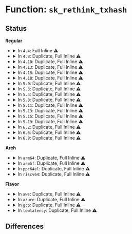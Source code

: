 # Function: <code>sk_rethink_txhash</code>

## Status
<b>Regular</b>
<ul>
<li>
<details>
<summary>In <code>4.4</code>: Full Inline ⚠️</summary>

**Collision:** Unique Static

**Inline:** Full

**Transformation:** False

**Instances:**

```
In net/ipv4/tcp_timer.c (ffffffff8177a08f)
Location: include/net/sock.h:1703
Inline: True
```
</details>
</li>
<li>
<details>
<summary>In <code>4.8</code>: Duplicate, Full Inline ⚠️</summary>

**Collision:** Static Duplication

**Inline:** Full

**Transformation:** False

**Instances:**

```
In net/core/sock.c (ffffffff8176b3da)
Location: include/net/sock.h:1664
Inline: True
Inline callers:
  - net/core/sock.c:sock_setsockopt
```
```
In net/ipv4/tcp_timer.c (ffffffff817e72a6)
Location: include/net/sock.h:1664
Inline: True
Inline callers:
  - net/ipv4/tcp_timer.c:tcp_retransmit_timer
  - net/ipv4/tcp_timer.c:tcp_retransmit_timer
```
</details>
</li>
<li>
<details>
<summary>In <code>4.10</code>: Duplicate, Full Inline ⚠️</summary>

**Collision:** Static Duplication

**Inline:** Full

**Transformation:** False

**Instances:**

```
In net/core/sock.c (ffffffff817984ad)
Location: include/net/sock.h:1726
Inline: True
Inline callers:
  - net/core/sock.c:sock_setsockopt
```
```
In net/ipv4/tcp_timer.c (ffffffff81817b54)
Location: include/net/sock.h:1726
Inline: True
Inline callers:
  - net/ipv4/tcp_timer.c:tcp_retransmit_timer
  - net/ipv4/tcp_timer.c:tcp_retransmit_timer
  - net/ipv4/tcp_timer.c:tcp_retransmit_timer
  - net/ipv4/tcp_timer.c:tcp_retransmit_timer
```
</details>
</li>
<li>
<details>
<summary>In <code>4.13</code>: Duplicate, Full Inline ⚠️</summary>

**Collision:** Static Duplication

**Inline:** Full

**Transformation:** False

**Instances:**

```
In net/core/sock.c (ffffffff817b6049)
Location: include/net/sock.h:1731
Inline: True
Inline callers:
  - net/core/sock.c:sock_setsockopt
```
```
In net/ipv4/tcp_timer.c (ffffffff81837f99)
Location: include/net/sock.h:1731
Inline: True
Inline callers:
  - net/ipv4/tcp_timer.c:tcp_retransmit_timer
  - net/ipv4/tcp_timer.c:tcp_retransmit_timer
  - net/ipv4/tcp_timer.c:tcp_retransmit_timer
  - net/ipv4/tcp_timer.c:tcp_retransmit_timer
```
</details>
</li>
<li>
<details>
<summary>In <code>4.15</code>: Duplicate, Full Inline ⚠️</summary>

**Collision:** Static Duplication

**Inline:** Full

**Transformation:** False

**Instances:**

```
In net/core/sock.c (ffffffff8182e0a6)
Location: include/net/sock.h:1745
Inline: True
Inline callers:
  - net/core/sock.c:sock_setsockopt
```
```
In net/ipv4/tcp_timer.c (ffffffff818b76d1)
Location: include/net/sock.h:1745
Inline: True
Inline callers:
  - net/ipv4/tcp_timer.c:tcp_retransmit_timer
  - net/ipv4/tcp_timer.c:tcp_retransmit_timer
  - net/ipv4/tcp_timer.c:tcp_retransmit_timer
  - net/ipv4/tcp_timer.c:tcp_retransmit_timer
```
</details>
</li>
<li>
<details>
<summary>In <code>4.18</code>: Duplicate, Full Inline ⚠️</summary>

**Collision:** Static Duplication

**Inline:** Full

**Transformation:** False

**Instances:**

```
In net/core/sock.c (ffffffff8187897d)
Location: include/net/sock.h:1756
Inline: True
Inline callers:
  - net/core/sock.c:sock_setsockopt
```
```
In net/ipv4/tcp_timer.c (ffffffff8190cfb9)
Location: include/net/sock.h:1756
Inline: True
Inline callers:
  - net/ipv4/tcp_timer.c:tcp_retransmit_timer
  - net/ipv4/tcp_timer.c:tcp_retransmit_timer
  - net/ipv4/tcp_timer.c:tcp_retransmit_timer
  - net/ipv4/tcp_timer.c:tcp_retransmit_timer
```
</details>
</li>
<li>
<details>
<summary>In <code>5.0</code>: Duplicate, Full Inline ⚠️</summary>

**Collision:** Static Duplication

**Inline:** Full

**Transformation:** False

**Instances:**

```
In net/core/sock.c (ffffffff8189941a)
Location: include/net/sock.h:1841
Inline: True
Inline callers:
  - net/core/sock.c:sock_setsockopt
```
```
In net/ipv4/tcp_input.c (ffffffff819326da)
Location: include/net/sock.h:1841
Inline: True
Inline callers:
  - net/ipv4/tcp_input.c:tcp_data_queue
  - net/ipv4/tcp_input.c:tcp_data_queue
  - net/ipv4/tcp_input.c:tcp_send_dupack
  - net/ipv4/tcp_input.c:tcp_send_dupack
```
```
In net/ipv4/tcp_timer.c (ffffffff8193b2df)
Location: include/net/sock.h:1841
Inline: True
Inline callers:
  - net/ipv4/tcp_timer.c:tcp_retransmit_timer
  - net/ipv4/tcp_timer.c:tcp_retransmit_timer
  - net/ipv4/tcp_timer.c:tcp_retransmit_timer
  - net/ipv4/tcp_timer.c:tcp_retransmit_timer
  - net/ipv4/tcp_timer.c:tcp_retransmit_timer
  - net/ipv4/tcp_timer.c:tcp_retransmit_timer
  - net/ipv4/tcp_timer.c:tcp_retransmit_timer
  - net/ipv4/tcp_timer.c:tcp_retransmit_timer
```
</details>
</li>
<li>
<details>
<summary>In <code>5.3</code>: Duplicate, Full Inline ⚠️</summary>

**Collision:** Static Duplication

**Inline:** Full

**Transformation:** False

**Instances:**

```
In net/core/sock.c (ffffffff818e371a)
Location: include/net/sock.h:1853
Inline: True
Inline callers:
  - net/core/sock.c:sock_setsockopt
```
```
In net/ipv4/tcp_input.c (ffffffff819965fb)
Location: include/net/sock.h:1853
Inline: True
Inline callers:
  - net/ipv4/tcp_input.c:tcp_data_queue
  - net/ipv4/tcp_input.c:tcp_data_queue
  - net/ipv4/tcp_input.c:tcp_send_dupack
  - net/ipv4/tcp_input.c:tcp_send_dupack
```
```
In net/ipv4/tcp_timer.c (ffffffff8199f6b3)
Location: include/net/sock.h:1853
Inline: True
Inline callers:
  - net/ipv4/tcp_timer.c:tcp_retransmit_timer
  - net/ipv4/tcp_timer.c:tcp_retransmit_timer
  - net/ipv4/tcp_timer.c:tcp_retransmit_timer
  - net/ipv4/tcp_timer.c:tcp_retransmit_timer
  - net/ipv4/tcp_timer.c:tcp_retransmit_timer
  - net/ipv4/tcp_timer.c:tcp_retransmit_timer
  - net/ipv4/tcp_timer.c:tcp_retransmit_timer
  - net/ipv4/tcp_timer.c:tcp_retransmit_timer
```
</details>
</li>
<li>
<details>
<summary>In <code>5.4</code>: Duplicate, Full Inline ⚠️</summary>

**Collision:** Static Duplication

**Inline:** Full

**Transformation:** False

**Instances:**

```
In net/core/sock.c (ffffffff819158fa)
Location: include/net/sock.h:1863
Inline: True
Inline callers:
  - net/core/sock.c:sock_setsockopt
```
```
In net/ipv4/tcp_input.c (ffffffff819cd171)
Location: include/net/sock.h:1863
Inline: True
Inline callers:
  - net/ipv4/tcp_input.c:tcp_data_queue
  - net/ipv4/tcp_input.c:tcp_data_queue
  - net/ipv4/tcp_input.c:tcp_send_dupack
  - net/ipv4/tcp_input.c:tcp_send_dupack
```
```
In net/ipv4/tcp_timer.c (ffffffff819d6262)
Location: include/net/sock.h:1863
Inline: True
Inline callers:
  - net/ipv4/tcp_timer.c:tcp_retransmit_timer
  - net/ipv4/tcp_timer.c:tcp_retransmit_timer
  - net/ipv4/tcp_timer.c:tcp_retransmit_timer
  - net/ipv4/tcp_timer.c:tcp_retransmit_timer
  - net/ipv4/tcp_timer.c:tcp_retransmit_timer
  - net/ipv4/tcp_timer.c:tcp_retransmit_timer
  - net/ipv4/tcp_timer.c:tcp_retransmit_timer
  - net/ipv4/tcp_timer.c:tcp_retransmit_timer
```
</details>
</li>
<li>
<details>
<summary>In <code>5.8</code>: Duplicate, Full Inline ⚠️</summary>

**Collision:** Static Duplication

**Inline:** Full

**Transformation:** False

**Instances:**

```
In net/core/sock.c (ffffffff819e8a8a)
Location: include/net/sock.h:1912
Inline: True
Inline callers:
  - net/core/sock.c:sock_setsockopt
```
```
In net/ipv4/tcp_input.c (ffffffff81ab9348)
Location: include/net/sock.h:1912
Inline: True
Inline callers:
  - net/ipv4/tcp_input.c:tcp_data_queue
  - net/ipv4/tcp_input.c:tcp_send_dupack
```
```
In net/ipv4/tcp_timer.c (ffffffff81ac26d5)
Location: include/net/sock.h:1912
Inline: True
Inline callers:
  - net/ipv4/tcp_timer.c:tcp_write_timeout
  - net/ipv4/tcp_timer.c:tcp_write_timeout
  - net/ipv4/tcp_timer.c:tcp_write_timeout
  - net/ipv4/tcp_timer.c:tcp_write_timeout
  - net/ipv4/tcp_timer.c:tcp_write_timeout
  - net/ipv4/tcp_timer.c:tcp_write_timeout
  - net/ipv4/tcp_timer.c:tcp_write_timeout
  - net/ipv4/tcp_timer.c:tcp_write_timeout
```
</details>
</li>
<li>
<details>
<summary>In <code>5.11</code>: Duplicate, Full Inline ⚠️</summary>

**Collision:** Static Duplication

**Inline:** Full

**Transformation:** False

**Instances:**

```
In net/core/sock.c (ffffffff819e8bca)
Location: include/net/sock.h:1924
Inline: True
Inline callers:
  - net/core/sock.c:sock_setsockopt
```
```
In net/ipv4/tcp_input.c (ffffffff81ac474e)
Location: include/net/sock.h:1924
Inline: True
Inline callers:
  - net/ipv4/tcp_input.c:tcp_data_queue
  - net/ipv4/tcp_input.c:tcp_data_queue
  - net/ipv4/tcp_input.c:tcp_send_dupack
  - net/ipv4/tcp_input.c:tcp_send_dupack
```
```
In net/ipv4/tcp_timer.c (ffffffff81acdf84)
Location: include/net/sock.h:1924
Inline: True
Inline callers:
  - net/ipv4/tcp_timer.c:tcp_write_timeout
```
</details>
</li>
<li>
<details>
<summary>In <code>5.13</code>: Duplicate, Full Inline ⚠️</summary>

**Collision:** Static Duplication

**Inline:** Full

**Transformation:** False

**Instances:**

```
In net/core/sock.c (ffffffff819ced00)
Location: include/net/sock.h:1941
Inline: True
Inline callers:
  - net/core/sock.c:sock_setsockopt
```
```
In net/ipv4/tcp_input.c (ffffffff81aaf836)
Location: include/net/sock.h:1941
Inline: True
Inline callers:
  - net/ipv4/tcp_input.c:tcp_data_queue
  - net/ipv4/tcp_input.c:tcp_data_queue
  - net/ipv4/tcp_input.c:tcp_send_dupack
  - net/ipv4/tcp_input.c:tcp_send_dupack
```
```
In net/ipv4/tcp_timer.c (ffffffff81ab9115)
Location: include/net/sock.h:1941
Inline: True
Inline callers:
  - net/ipv4/tcp_timer.c:tcp_write_timeout
```
</details>
</li>
<li>
<details>
<summary>In <code>5.15</code>: Duplicate, Full Inline ⚠️</summary>

**Collision:** Static Duplication

**Inline:** Full

**Transformation:** False

**Instances:**

```
In net/core/sock.c (ffffffff81a7e41c)
Location: include/net/sock.h:1981
Inline: True
Inline callers:
  - net/core/sock.c:sock_setsockopt
```
```
In net/ipv4/tcp_input.c (ffffffff81b6c568)
Location: include/net/sock.h:1981
Inline: True
Inline callers:
  - net/ipv4/tcp_input.c:tcp_data_queue
  - net/ipv4/tcp_input.c:tcp_data_queue
  - net/ipv4/tcp_input.c:tcp_send_dupack
  - net/ipv4/tcp_input.c:tcp_send_dupack
```
```
In net/ipv4/tcp_timer.c (ffffffff81b7664d)
Location: include/net/sock.h:1981
Inline: True
Inline callers:
  - net/ipv4/tcp_timer.c:tcp_write_timeout
```
</details>
</li>
<li>
<details>
<summary>In <code>5.19</code>: Duplicate, Full Inline ⚠️</summary>

**Collision:** Static Duplication

**Inline:** Full

**Transformation:** False

**Instances:**

```
In net/core/sock.c (ffffffff81bf1f27)
Location: include/net/sock.h:2102
Inline: True
Inline callers:
  - net/core/sock.c:sock_setsockopt
```
```
In net/ipv4/tcp_input.c (ffffffff81cfb7c5)
Location: include/net/sock.h:2102
Inline: True
Inline callers:
  - net/ipv4/tcp_input.c:tcp_data_queue
  - net/ipv4/tcp_input.c:tcp_send_dupack
```
```
In net/ipv4/tcp_timer.c (ffffffff81d05df6)
Location: include/net/sock.h:2102
Inline: True
Inline callers:
  - net/ipv4/tcp_timer.c:tcp_write_timeout
```
</details>
</li>
<li>
<details>
<summary>In <code>6.2</code>: Duplicate, Full Inline ⚠️</summary>

**Collision:** Static Duplication

**Inline:** Full

**Transformation:** False

**Instances:**

```
In net/core/sock.c (ffffffff81d9f6cf)
Location: include/net/sock.h:2139
Inline: True
Inline callers:
  - net/core/sock.c:sk_setsockopt
```
```
In net/ipv4/tcp_input.c (ffffffff81ec0305)
Location: include/net/sock.h:2139
Inline: True
Inline callers:
  - net/ipv4/tcp_input.c:tcp_data_queue
  - net/ipv4/tcp_input.c:tcp_send_dupack
```
```
In net/ipv4/tcp_timer.c (ffffffff81ecb121)
Location: include/net/sock.h:2139
Inline: True
Inline callers:
  - net/ipv4/tcp_timer.c:tcp_write_timeout
```
```
In net/ipv4/tcp_plb.c (ffffffff81edb627)
Location: include/net/sock.h:2139
Inline: True
Inline callers:
  - net/ipv4/tcp_plb.c:tcp_plb_check_rehash
```
</details>
</li>
<li>
<details>
<summary>In <code>6.5</code>: Duplicate, Full Inline ⚠️</summary>

**Collision:** Static Duplication

**Inline:** Full

**Transformation:** False

**Instances:**

```
In net/core/sock.c (ffffffff81e0d647)
Location: include/net/sock.h:2127
Inline: True
Inline callers:
  - net/core/sock.c:sk_setsockopt
```
```
In net/ipv4/tcp_input.c (ffffffff81f1e85f)
Location: include/net/sock.h:2127
Inline: True
Inline callers:
  - net/ipv4/tcp_input.c:tcp_data_queue
  - net/ipv4/tcp_input.c:tcp_send_dupack
```
```
In net/ipv4/tcp_timer.c (ffffffff81f29c94)
Location: include/net/sock.h:2127
Inline: True
Inline callers:
  - net/ipv4/tcp_timer.c:tcp_write_timeout
```
```
In net/ipv4/tcp_plb.c (ffffffff81f3a6e7)
Location: include/net/sock.h:2127
Inline: True
Inline callers:
  - net/ipv4/tcp_plb.c:tcp_plb_check_rehash
```
</details>
</li>
<li>
<details>
<summary>In <code>6.8</code>: Duplicate, Full Inline ⚠️</summary>

**Collision:** Static Duplication

**Inline:** Full

**Transformation:** False

**Instances:**

```
In net/core/sock.c (ffffffff81eca7d8)
Location: include/net/sock.h:2117
Inline: True
Inline callers:
  - net/core/sock.c:sk_setsockopt
```
```
In net/ipv4/tcp_input.c (ffffffff81fd96f0)
Location: include/net/sock.h:2117
Inline: True
Inline callers:
  - net/ipv4/tcp_input.c:tcp_rcv_spurious_retrans
```
```
In net/ipv4/tcp_timer.c (ffffffff81fee804)
Location: include/net/sock.h:2117
Inline: True
Inline callers:
  - net/ipv4/tcp_timer.c:tcp_write_timeout
```
```
In net/ipv4/tcp_plb.c (ffffffff82000857)
Location: include/net/sock.h:2117
Inline: True
Inline callers:
  - net/ipv4/tcp_plb.c:tcp_plb_check_rehash
```
</details>
</li>
</ul>
<b>Arch</b>
<ul>
<li>
<details>
<summary>In <code>arm64</code>: Duplicate, Full Inline ⚠️</summary>

**Collision:** Static Duplication

**Inline:** Full

**Transformation:** False

**Instances:**

```
In net/core/sock.c (ffff800010bae9c4)
Location: include/net/sock.h:1863
Inline: True
Inline callers:
  - net/core/sock.c:sock_setsockopt
```
```
In net/ipv4/tcp_input.c (ffff800010c7faa0)
Location: include/net/sock.h:1863
Inline: True
Inline callers:
  - net/ipv4/tcp_input.c:tcp_data_queue
  - net/ipv4/tcp_input.c:tcp_data_queue
  - net/ipv4/tcp_input.c:tcp_send_dupack
  - net/ipv4/tcp_input.c:tcp_send_dupack
```
```
In net/ipv4/tcp_timer.c (ffff800010c89250)
Location: include/net/sock.h:1863
Inline: True
Inline callers:
  - net/ipv4/tcp_timer.c:tcp_retransmit_timer
  - net/ipv4/tcp_timer.c:tcp_retransmit_timer
  - net/ipv4/tcp_timer.c:tcp_retransmit_timer
  - net/ipv4/tcp_timer.c:tcp_retransmit_timer
  - net/ipv4/tcp_timer.c:tcp_retransmit_timer
  - net/ipv4/tcp_timer.c:tcp_retransmit_timer
  - net/ipv4/tcp_timer.c:tcp_retransmit_timer
  - net/ipv4/tcp_timer.c:tcp_retransmit_timer
```
</details>
</li>
<li>
<details>
<summary>In <code>armhf</code>: Duplicate, Full Inline ⚠️</summary>

**Collision:** Static Duplication

**Inline:** Full

**Transformation:** False

**Instances:**

```
In net/core/sock.c (c0ccc1e0)
Location: include/net/sock.h:1863
Inline: True
Inline callers:
  - net/core/sock.c:sock_setsockopt
```
```
In net/ipv4/tcp_input.c (c0d8ee38)
Location: include/net/sock.h:1863
Inline: True
Inline callers:
  - net/ipv4/tcp_input.c:tcp_data_queue
  - net/ipv4/tcp_input.c:tcp_data_queue
  - net/ipv4/tcp_input.c:tcp_send_dupack
  - net/ipv4/tcp_input.c:tcp_send_dupack
```
```
In net/ipv4/tcp_timer.c (c0d982ac)
Location: include/net/sock.h:1863
Inline: True
Inline callers:
  - net/ipv4/tcp_timer.c:tcp_retransmit_timer
  - net/ipv4/tcp_timer.c:tcp_retransmit_timer
  - net/ipv4/tcp_timer.c:tcp_retransmit_timer
  - net/ipv4/tcp_timer.c:tcp_retransmit_timer
  - net/ipv4/tcp_timer.c:tcp_retransmit_timer
  - net/ipv4/tcp_timer.c:tcp_retransmit_timer
  - net/ipv4/tcp_timer.c:tcp_retransmit_timer
  - net/ipv4/tcp_timer.c:tcp_retransmit_timer
```
</details>
</li>
<li>
<details>
<summary>In <code>ppc64el</code>: Duplicate, Full Inline ⚠️</summary>

**Collision:** Static Duplication

**Inline:** Full

**Transformation:** False

**Instances:**

```
In net/core/sock.c (c000000000c847a0)
Location: include/net/sock.h:1863
Inline: True
Inline callers:
  - net/core/sock.c:sock_setsockopt
```
```
In net/ipv4/tcp_input.c (c000000000d8a3c0)
Location: include/net/sock.h:1863
Inline: True
Inline callers:
  - net/ipv4/tcp_input.c:tcp_data_queue
  - net/ipv4/tcp_input.c:tcp_data_queue
  - net/ipv4/tcp_input.c:tcp_send_dupack
  - net/ipv4/tcp_input.c:tcp_send_dupack
```
```
In net/ipv4/tcp_timer.c (c000000000d964e0)
Location: include/net/sock.h:1863
Inline: True
Inline callers:
  - net/ipv4/tcp_timer.c:tcp_retransmit_timer
  - net/ipv4/tcp_timer.c:tcp_retransmit_timer
  - net/ipv4/tcp_timer.c:tcp_retransmit_timer
  - net/ipv4/tcp_timer.c:tcp_retransmit_timer
  - net/ipv4/tcp_timer.c:tcp_retransmit_timer
  - net/ipv4/tcp_timer.c:tcp_retransmit_timer
  - net/ipv4/tcp_timer.c:tcp_retransmit_timer
  - net/ipv4/tcp_timer.c:tcp_retransmit_timer
```
</details>
</li>
<li>
<details>
<summary>In <code>riscv64</code>: Duplicate, Full Inline ⚠️</summary>

**Collision:** Static Duplication

**Inline:** Full

**Transformation:** False

**Instances:**

```
In net/core/sock.c (ffffffe000740800)
Location: include/net/sock.h:1863
Inline: True
Inline callers:
  - net/core/sock.c:sock_setsockopt
```
```
In net/ipv4/tcp_input.c (ffffffe0007e199a)
Location: include/net/sock.h:1863
Inline: True
Inline callers:
  - net/ipv4/tcp_input.c:tcp_data_queue
  - net/ipv4/tcp_input.c:tcp_data_queue
  - net/ipv4/tcp_input.c:tcp_send_dupack
  - net/ipv4/tcp_input.c:tcp_send_dupack
```
```
In net/ipv4/tcp_timer.c (ffffffe0007ea1ba)
Location: include/net/sock.h:1863
Inline: True
Inline callers:
  - net/ipv4/tcp_timer.c:tcp_retransmit_timer
  - net/ipv4/tcp_timer.c:tcp_retransmit_timer
  - net/ipv4/tcp_timer.c:tcp_retransmit_timer
  - net/ipv4/tcp_timer.c:tcp_retransmit_timer
  - net/ipv4/tcp_timer.c:tcp_retransmit_timer
  - net/ipv4/tcp_timer.c:tcp_retransmit_timer
  - net/ipv4/tcp_timer.c:tcp_retransmit_timer
  - net/ipv4/tcp_timer.c:tcp_retransmit_timer
```
</details>
</li>
</ul>
<b>Flavor</b>
<ul>
<li>
<details>
<summary>In <code>aws</code>: Duplicate, Full Inline ⚠️</summary>

**Collision:** Static Duplication

**Inline:** Full

**Transformation:** False

**Instances:**

```
In net/core/sock.c (ffffffff818b58fa)
Location: include/net/sock.h:1863
Inline: True
Inline callers:
  - net/core/sock.c:sock_setsockopt
```
```
In net/ipv4/tcp_input.c (ffffffff8196cfe1)
Location: include/net/sock.h:1863
Inline: True
Inline callers:
  - net/ipv4/tcp_input.c:tcp_data_queue
  - net/ipv4/tcp_input.c:tcp_data_queue
  - net/ipv4/tcp_input.c:tcp_send_dupack
  - net/ipv4/tcp_input.c:tcp_send_dupack
```
```
In net/ipv4/tcp_timer.c (ffffffff819760d2)
Location: include/net/sock.h:1863
Inline: True
Inline callers:
  - net/ipv4/tcp_timer.c:tcp_retransmit_timer
  - net/ipv4/tcp_timer.c:tcp_retransmit_timer
  - net/ipv4/tcp_timer.c:tcp_retransmit_timer
  - net/ipv4/tcp_timer.c:tcp_retransmit_timer
  - net/ipv4/tcp_timer.c:tcp_retransmit_timer
  - net/ipv4/tcp_timer.c:tcp_retransmit_timer
  - net/ipv4/tcp_timer.c:tcp_retransmit_timer
  - net/ipv4/tcp_timer.c:tcp_retransmit_timer
```
</details>
</li>
<li>
<details>
<summary>In <code>azure</code>: Duplicate, Full Inline ⚠️</summary>

**Collision:** Static Duplication

**Inline:** Full

**Transformation:** False

**Instances:**

```
In net/core/sock.c (ffffffff8186f84a)
Location: include/net/sock.h:1863
Inline: True
Inline callers:
  - net/core/sock.c:sock_setsockopt
```
```
In net/ipv4/tcp_input.c (ffffffff81926ad1)
Location: include/net/sock.h:1863
Inline: True
Inline callers:
  - net/ipv4/tcp_input.c:tcp_data_queue
  - net/ipv4/tcp_input.c:tcp_data_queue
  - net/ipv4/tcp_input.c:tcp_send_dupack
  - net/ipv4/tcp_input.c:tcp_send_dupack
```
```
In net/ipv4/tcp_timer.c (ffffffff8192fb92)
Location: include/net/sock.h:1863
Inline: True
Inline callers:
  - net/ipv4/tcp_timer.c:tcp_retransmit_timer
  - net/ipv4/tcp_timer.c:tcp_retransmit_timer
  - net/ipv4/tcp_timer.c:tcp_retransmit_timer
  - net/ipv4/tcp_timer.c:tcp_retransmit_timer
  - net/ipv4/tcp_timer.c:tcp_retransmit_timer
  - net/ipv4/tcp_timer.c:tcp_retransmit_timer
  - net/ipv4/tcp_timer.c:tcp_retransmit_timer
  - net/ipv4/tcp_timer.c:tcp_retransmit_timer
```
</details>
</li>
<li>
<details>
<summary>In <code>gcp</code>: Duplicate, Full Inline ⚠️</summary>

**Collision:** Static Duplication

**Inline:** Full

**Transformation:** False

**Instances:**

```
In net/core/sock.c (ffffffff819068fa)
Location: include/net/sock.h:1863
Inline: True
Inline callers:
  - net/core/sock.c:sock_setsockopt
```
```
In net/ipv4/tcp_input.c (ffffffff819d77b1)
Location: include/net/sock.h:1863
Inline: True
Inline callers:
  - net/ipv4/tcp_input.c:tcp_data_queue
  - net/ipv4/tcp_input.c:tcp_data_queue
  - net/ipv4/tcp_input.c:tcp_send_dupack
  - net/ipv4/tcp_input.c:tcp_send_dupack
```
```
In net/ipv4/tcp_timer.c (ffffffff819e08a2)
Location: include/net/sock.h:1863
Inline: True
Inline callers:
  - net/ipv4/tcp_timer.c:tcp_retransmit_timer
  - net/ipv4/tcp_timer.c:tcp_retransmit_timer
  - net/ipv4/tcp_timer.c:tcp_retransmit_timer
  - net/ipv4/tcp_timer.c:tcp_retransmit_timer
  - net/ipv4/tcp_timer.c:tcp_retransmit_timer
  - net/ipv4/tcp_timer.c:tcp_retransmit_timer
  - net/ipv4/tcp_timer.c:tcp_retransmit_timer
  - net/ipv4/tcp_timer.c:tcp_retransmit_timer
```
</details>
</li>
<li>
<details>
<summary>In <code>lowlatency</code>: Duplicate, Full Inline ⚠️</summary>

**Collision:** Static Duplication

**Inline:** Full

**Transformation:** False

**Instances:**

```
In net/core/sock.c (ffffffff8192792c)
Location: include/net/sock.h:1863
Inline: True
Inline callers:
  - net/core/sock.c:sock_setsockopt
```
```
In net/ipv4/tcp_input.c (ffffffff819e13d1)
Location: include/net/sock.h:1863
Inline: True
Inline callers:
  - net/ipv4/tcp_input.c:tcp_data_queue
  - net/ipv4/tcp_input.c:tcp_data_queue
  - net/ipv4/tcp_input.c:tcp_send_dupack
  - net/ipv4/tcp_input.c:tcp_send_dupack
```
```
In net/ipv4/tcp_timer.c (ffffffff819ea562)
Location: include/net/sock.h:1863
Inline: True
Inline callers:
  - net/ipv4/tcp_timer.c:tcp_retransmit_timer
  - net/ipv4/tcp_timer.c:tcp_retransmit_timer
  - net/ipv4/tcp_timer.c:tcp_retransmit_timer
  - net/ipv4/tcp_timer.c:tcp_retransmit_timer
  - net/ipv4/tcp_timer.c:tcp_retransmit_timer
  - net/ipv4/tcp_timer.c:tcp_retransmit_timer
  - net/ipv4/tcp_timer.c:tcp_retransmit_timer
  - net/ipv4/tcp_timer.c:tcp_retransmit_timer
```
</details>
</li>
</ul>

## Differences
